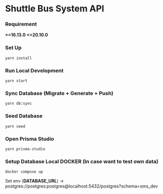 # Shuttle Bus System API

### Requirement
**>=16.13.0 <=20.10.0**

### Set Up

```
yarn install
```
 
### Run Local Development

```
yarn start
```

### Sync Database (Migrate + Generate + Push)

```
yarn db:sync
```

### Seed Database

```
yarn seed
```

### Open Prisma Studio

```
yarn prisma-studio
```


### Setup Database Local **DOCKER** (In case want to test own data)

```
docker compose up
``` 

Set env (**DATABASE_URL**) -> postgres://postgres:postgres@localhost:5432/postgres?schema=sms_dev
